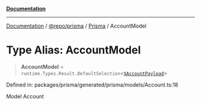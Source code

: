 [**Documentation**](../../../../../README.md)

***

[Documentation](../../../../../README.md) / [@repo/prisma](../../../README.md) / [Prisma](../README.md) / AccountModel

# Type Alias: AccountModel

> **AccountModel** = `runtime.Types.Result.DefaultSelection`\<[`$AccountPayload`]($AccountPayload.md)\>

Defined in: packages/prisma/generated/prisma/models/Account.ts:18

Model Account
